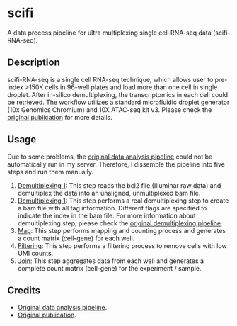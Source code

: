 # scifi
A data process pipeline for ultra multiplexing single cell RNA-seq data (scifi-RNA-seq).

## Description
scifi-RNA-seq is a single cell RNA-seq technique, which allows user to pre-index >150K cells in 96-well plates and load more than one cell in single droplet. After in-silico demultiplexing, the transcriptomics in each cell could be retrieved. The workflow utilizes a standard microfluidic droplet generator (10x Genomics Chromium) and 10X ATAC-seq kit v3. Please check the [original publication](https://www.nature.com/articles/s41592-021-01153-z) for more details.

## Usage
Due to some problems, the [original data analysis pipeline](https://github.com/epigen/scifiRNA-seq) could not be automatically run in my server. Therefore, I dissemble the pipeline into five steps and run them manually.

1. [Demultiplexing 1](./script/demultiplexing_1.sh): This step reads the bcl2 file (Illuminar raw data) and demultiplex the data into an unaligned, unmultiplexed bam file.
2. [Demultiplexing 1](./script/demultiplexing_2.sh): This step performs a real demultiplexing step to create a bam file with all tag information. Different flags are specified to indicate the index in the bam file. For more information about demultiplexing step, please check the [original demultiplexing pipeline](https://github.com/epigen/scifiRNA-seq/blob/main/demultiplexing_guide.rst).
3. [Map](./script/scifi_map.sh): This step performs mapping and counting process and generates a count matrix (cell-gene) for each well.
4. [Filtering](./script/scifi_filter.sh): This step performs a filtering process to remove cells with low UMI counts.
5. [Join](./script/scifi_join.sh): This step aggregates data from each well and generates a complete count matrix (cell-gene) for the experiment / sample.

## Credits
- [Original data analysis pipeline](https://github.com/epigen/scifiRNA-seq).
- [Original publication](https://www.nature.com/articles/s41592-021-01153-z).
